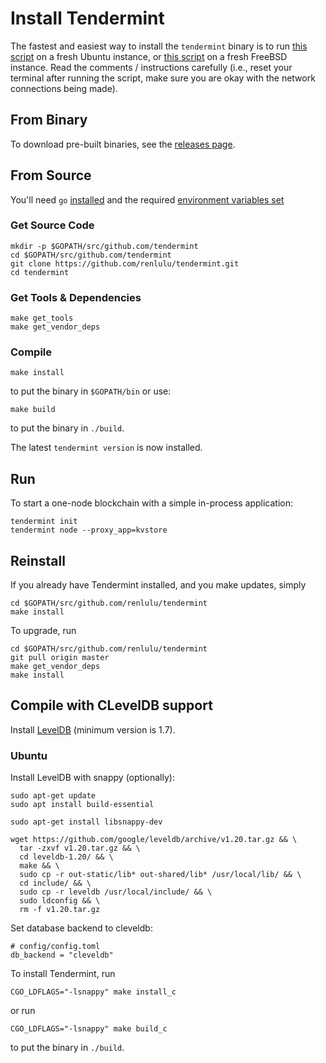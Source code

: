 # Install Tendermint

The fastest and easiest way to install the `tendermint` binary
is to run [this script](https://github.com/renlulu/tendermint/blob/develop/scripts/install/install_tendermint_ubuntu.sh) on
a fresh Ubuntu instance,
or [this script](https://github.com/renlulu/tendermint/blob/develop/scripts/install/install_tendermint_bsd.sh)
on a fresh FreeBSD instance. Read the comments / instructions carefully (i.e., reset your terminal after running the script,
make sure you are okay with the network connections being made).

## From Binary

To download pre-built binaries, see the [releases page](https://github.com/renlulu/tendermint/releases).

## From Source

You'll need `go` [installed](https://golang.org/doc/install) and the required
[environment variables set](https://github.com/renlulu/tendermint/wiki/Setting-GOPATH)

### Get Source Code

```
mkdir -p $GOPATH/src/github.com/tendermint
cd $GOPATH/src/github.com/tendermint
git clone https://github.com/renlulu/tendermint.git
cd tendermint
```

### Get Tools & Dependencies

```
make get_tools
make get_vendor_deps
```

### Compile

```
make install
```

to put the binary in `$GOPATH/bin` or use:

```
make build
```

to put the binary in `./build`.

The latest `tendermint version` is now installed.

## Run

To start a one-node blockchain with a simple in-process application:

```
tendermint init
tendermint node --proxy_app=kvstore
```

## Reinstall

If you already have Tendermint installed, and you make updates, simply

```
cd $GOPATH/src/github.com/renlulu/tendermint
make install
```

To upgrade, run

```
cd $GOPATH/src/github.com/renlulu/tendermint
git pull origin master
make get_vendor_deps
make install
```

## Compile with CLevelDB support

Install [LevelDB](https://github.com/google/leveldb) (minimum version is 1.7).

### Ubuntu

Install LevelDB with snappy (optionally):

```
sudo apt-get update
sudo apt install build-essential

sudo apt-get install libsnappy-dev

wget https://github.com/google/leveldb/archive/v1.20.tar.gz && \
  tar -zxvf v1.20.tar.gz && \
  cd leveldb-1.20/ && \
  make && \
  sudo cp -r out-static/lib* out-shared/lib* /usr/local/lib/ && \
  cd include/ && \
  sudo cp -r leveldb /usr/local/include/ && \
  sudo ldconfig && \
  rm -f v1.20.tar.gz
```

Set database backend to cleveldb:

```
# config/config.toml
db_backend = "cleveldb"
```

To install Tendermint, run

```
CGO_LDFLAGS="-lsnappy" make install_c
```

or run

```
CGO_LDFLAGS="-lsnappy" make build_c
```

to put the binary in `./build`.
